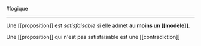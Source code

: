 #logique

----
Une [[proposition]] est _satisfaisable_ si elle admet **au moins un [[modèle]]**.

Une [[proposition]] qui n'est pas satisfaisable est une [[contradiction]]


